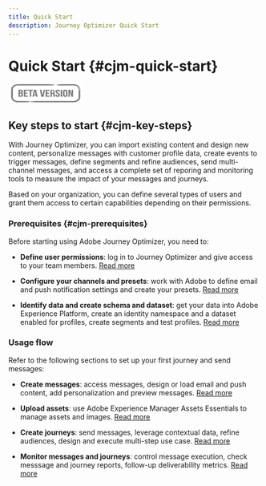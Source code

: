 ```yaml
---
title: Quick Start
description: Journey Optimizer Quick Start
---
```

# Quick Start {#cjm-quick-start}

![](assets/do-not-localize/badge.png)

## Key steps to start {#cjm-key-steps}

With Journey Optimizer, you can import existing content and design new content, personalize messages with customer profile data, create events to trigger messages, define segments and refine audiences, send multi-channel messages, and access a complete set of reporing and monitoring tools to measure the impact of your messages and journeys.

Based on your organization, you can define several types of users and grant them access to certain capabilities depending on their permissions.

### Prerequisites {#cjm-prerequisites}

Before starting using Adobe Journey Optimizer, you need to:

* **Define user permissions**: log in to Journey Optimizer and give access to your team members. [Read more](../using/administration/permissions.md)

* **Configure your channels and presets**: work with Adobe to define email and push notification settings and create your presets. [Read more](../using/administration/message-presets.md)

* **Identify data and create schema and dataset**: get your data into Adobe Experience Platform, create an identity namespace and a dataset enabled for profiles, create segments and test profiles. [Read more](https://experienceleague.adobe.com/docs/experience-platform/ingestion/home.html)


### Usage flow

Refer to the following sections to set up your first journey and send messages:

* **Create messages**: access messages, design or load email and push content, add personalization and preview messages. [Read more](create-message.md)

* **Upload assets**: use Adobe Experience Manager Assets Essentials to manage assets and images. [Read more](assets-essentials.md)

<!--* **Define audience**: create segments, create events, manage consent and privacy. [Read more](audiences.md)-->

* **Create journeys**: send messages, leverage contextual data, refine audiences, design and execute multi-step use case. [Read more](building-journeys/journey.md)

* **Monitor messages and journeys**: control message execution, check messsage and journey reports, follow-up deliverability metrics. [Read more](message-monitoring.md)
